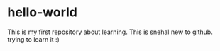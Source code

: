 # hello-world
This is my first repository about learning.
This is snehal new to github.
trying to learn it :)
